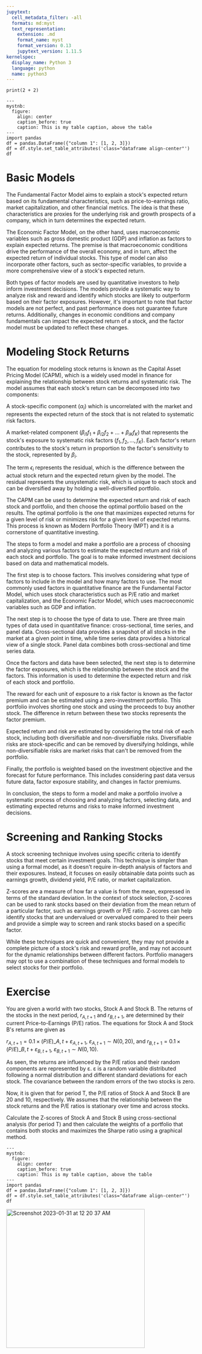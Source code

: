 ```yaml
---
jupytext:
  cell_metadata_filter: -all
  formats: md:myst
  text_representation:
    extension: .md
    format_name: myst
    format_version: 0.13
    jupytext_version: 1.11.5
kernelspec:
  display_name: Python 3
  language: python
  name: python3
---
```


```{code-cell}
print(2 + 2)
```

```{code-cell}
---
mystnb:
  figure:
    align: center
    caption_before: true
    caption: This is my table caption, above the table
---
import pandas
df = pandas.DataFrame({"column 1": [1, 2, 3]})
df = df.style.set_table_attributes('class="dataframe align-center"')
df
```

# Basic Models

The Fundamental Factor Model aims to explain a stock's expected return based on its fundamental characteristics, such as price-to-earnings ratio, market capitalization, and other financial metrics. The idea is that these characteristics are proxies for the underlying risk and growth prospects of a company, which in turn determines the expected return.

The Economic Factor Model, on the other hand, uses macroeconomic variables such as gross domestic product (GDP) and inflation as factors to explain expected returns. The premise is that macroeconomic conditions drive the performance of the overall economy, and in turn, affect the expected return of individual stocks. This type of model can also incorporate other factors, such as sector-specific variables, to provide a more comprehensive view of a stock's expected return.

Both types of factor models are used by quantitative investors to help inform investment decisions. The models provide a systematic way to analyze risk and reward and identify which stocks are likely to outperform based on their factor exposures. However, it's important to note that factor models are not perfect, and past performance does not guarantee future returns. Additionally, changes in economic conditions and company fundamentals can impact the expected return of a stock, and the factor model must be updated to reflect these changes.

# Modeling Stock Returns

The equation for modeling stock returns is known as the Capital Asset Pricing Model (CAPM), which is a widely used model in finance for explaining the relationship between stock returns and systematic risk. The model assumes that each stock's return can be decomposed into two components:

A stock-specific component ($α_i$) which is uncorrelated with the market and represents the expected return of the stock that is not related to systematic risk factors.

A market-related component ($β_{i1}f_1 + β_{i2}f_2 + ... + β_{iK}f_K$) that represents the stock's exposure to systematic risk factors ($f_1, f_2, ..., f_K$). Each factor's return contributes to the stock's return in proportion to the factor's sensitivity to the stock, represented by $β_i$.

The term $ϵ_i$ represents the residual, which is the difference between the actual stock return and the expected return given by the model. The residual represents the unsystematic risk, which is unique to each stock and can be diversified away by holding a well-diversified portfolio.

The CAPM can be used to determine the expected return and risk of each stock and portfolio, and then choose the optimal portfolio based on the results. The optimal portfolio is the one that maximizes expected returns for a given level of risk or minimizes risk for a given level of expected returns. This process is known as Modern Portfolio Theory (MPT) and it is a cornerstone of quantitative investing.


The steps to form a model and make a portfolio are a process of choosing and analyzing various factors to estimate the expected return and risk of each stock and portfolio. The goal is to make informed investment decisions based on data and mathematical models.

The first step is to choose factors. This involves considering what type of factors to include in the model and how many factors to use. The most commonly used factors in quantitative finance are the Fundamental Factor Model, which uses stock characteristics such as P/E ratio and market capitalization, and the Economic Factor Model, which uses macroeconomic variables such as GDP and inflation.

The next step is to choose the type of data to use. There are three main types of data used in quantitative finance: cross-sectional, time series, and panel data. Cross-sectional data provides a snapshot of all stocks in the market at a given point in time, while time series data provides a historical view of a single stock. Panel data combines both cross-sectional and time series data.

Once the factors and data have been selected, the next step is to determine the factor exposures, which is the relationship between the stock and the factors. This information is used to determine the expected return and risk of each stock and portfolio.

The reward for each unit of exposure to a risk factor is known as the factor premium and can be estimated using a zero-investment portfolio. This portfolio involves shorting one stock and using the proceeds to buy another stock. The difference in return between these two stocks represents the factor premium.

Expected return and risk are estimated by considering the total risk of each stock, including both diversifiable and non-diversifiable risks. Diversifiable risks are stock-specific and can be removed by diversifying holdings, while non-diversifiable risks are market risks that can't be removed from the portfolio.

Finally, the portfolio is weighted based on the investment objective and the forecast for future performance. This includes considering past data versus future data, factor exposure stability, and changes in factor premiums.

In conclusion, the steps to form a model and make a portfolio involve a systematic process of choosing and analyzing factors, selecting data, and estimating expected returns and risks to make informed investment decisions.


# Screening and Ranking Stocks

A stock screening technique involves using specific criteria to identify stocks that meet certain investment goals. This technique is simpler than using a formal model, as it doesn't require in-depth analysis of factors and their exposures. Instead, it focuses on easily obtainable data points such as earnings growth, dividend yield, P/E ratio, or market capitalization.

Z-scores are a measure of how far a value is from the mean, expressed in terms of the standard deviation. In the context of stock selection, Z-scores can be used to rank stocks based on their deviation from the mean return of a particular factor, such as earnings growth or P/E ratio. Z-scores can help identify stocks that are undervalued or overvalued compared to their peers and provide a simple way to screen and rank stocks based on a specific factor.

While these techniques are quick and convenient, they may not provide a complete picture of a stock's risk and reward profile, and may not account for the dynamic relationships between different factors. Portfolio managers may opt to use a combination of these techniques and formal models to select stocks for their portfolio.

# Exercise

You are given a world with two stocks, Stock A and Stock B. The returns of the stocks in the next period, $r_{A,t+1}$ and $r_{B,t+1}$, are determined by their current Price-to-Earnings (P/E) ratios. 
The equations for Stock A and Stock B's returns are given as 

$r_{A,t+1} = 0.1\times(P/E)\_{A,t} +ε_{A,t+1}$, $ε_{A,t+1}\sim N(0,20)$, and
$r_{B,t+1} = 0.1\times(P/E)\_{B,t} +ε_{B,t+1}$, $ε_{B,t+1}\sim N(0,10)$.

As seen, the returns are influenced by the P/E ratios and their random components are represented by ε. ε is a random variable distributed following a normal distribution and different standard deviations for each stock. The covariance between the random errors of the two stocks is zero.

Now, it is given that for period T, the P/E ratios of Stock A and Stock B are 20 and 10, respectively. We assumes that the relationship between the stock returns and the P/E ratios is stationary over time and across stocks.

Calculate the Z-scores of Stock A and Stock B using cross-sectional analysis (for period T) and then calculate the weights of a portfolio that contains both stocks and maximizes the Sharpe ratio using a graphical method.

```{code-cell} ipython3
---
mystnb:
  figure:
    align: center
    caption_before: true
    caption: This is my table caption, above the table
---
import pandas
df = pandas.DataFrame({"column 1": [1, 2, 3]})
df = df.style.set_table_attributes('class="dataframe align-center"')
df
```


<img width="367" alt="Screenshot 2023-01-31 at 12 20 37 AM" src="https://user-images.githubusercontent.com/16545021/215672394-8e55458c-fbf4-47a2-8d31-dd5f894de9c1.png">

